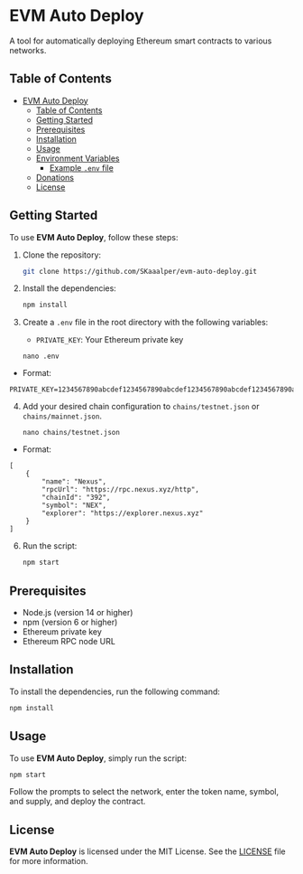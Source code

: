 # EVM Auto Deploy

A tool for automatically deploying Ethereum smart contracts to various networks.

## Table of Contents

- [EVM Auto Deploy](#evm-auto-deploy)
  - [Table of Contents](#table-of-contents)
  - [Getting Started](#getting-started)
  - [Prerequisites](#prerequisites)
  - [Installation](#installation)
  - [Usage](#usage)
  - [Environment Variables](#environment-variables)
    - [Example `.env` file](#example-env-file)
  - [Donations](#donations)
  - [License](#license)

## Getting Started

To use **EVM Auto Deploy**, follow these steps:

1. Clone the repository:

   ```bash
   git clone https://github.com/SKaaalper/evm-auto-deploy.git
   ```

2. Install the dependencies:

   ```bash
   npm install
   ```

3. Create a `.env` file in the root directory with the following variables:
   - `PRIVATE_KEY`: Your Ethereum private key
    ```
    nano .env
    ```
- Format:
```
PRIVATE_KEY=1234567890abcdef1234567890abcdef1234567890abcdef1234567890abcdef
```

4. Add your desired chain configuration to `chains/testnet.json` or `chains/mainnet.json`.
    ```
    nano chains/testnet.json
    ```
- Format:
```
[
    {
        "name": "Nexus",
        "rpcUrl": "https://rpc.nexus.xyz/http",
        "chainId": "392",
        "symbol": "NEX",
        "explorer": "https://explorer.nexus.xyz"
    }
]
```

6. Run the script:

   ```bash
   npm start
   ```

## Prerequisites

- Node.js (version 14 or higher)
- npm (version 6 or higher)
- Ethereum private key
- Ethereum RPC node URL

## Installation

To install the dependencies, run the following command:

```bash
npm install
```

## Usage

To use **EVM Auto Deploy**, simply run the script:

```bash
npm start
```

Follow the prompts to select the network, enter the token name, symbol, and supply, and deploy the contract.

## License

**EVM Auto Deploy** is licensed under the MIT License. See the [LICENSE](./LICENSE) file for more information.
